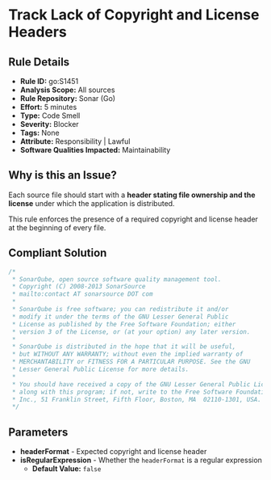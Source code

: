 # Track Lack of Copyright and License Headers

## Rule Details

- **Rule ID:** go:S1451  
- **Analysis Scope:** All sources  
- **Rule Repository:** Sonar (Go)  
- **Effort:** 5 minutes  
- **Type:** Code Smell  
- **Severity:** Blocker  
- **Tags:** None  
- **Attribute:** Responsibility | Lawful  
- **Software Qualities Impacted:** Maintainability  

## Why is this an Issue?

Each source file should start with a **header stating file ownership and the license** under which the application is distributed. 

This rule enforces the presence of a required copyright and license header at the beginning of every file.

## Compliant Solution

```go
/*
 * SonarQube, open source software quality management tool.
 * Copyright (C) 2008-2013 SonarSource
 * mailto:contact AT sonarsource DOT com
 *
 * SonarQube is free software; you can redistribute it and/or
 * modify it under the terms of the GNU Lesser General Public
 * License as published by the Free Software Foundation; either
 * version 3 of the License, or (at your option) any later version.
 *
 * SonarQube is distributed in the hope that it will be useful,
 * but WITHOUT ANY WARRANTY; without even the implied warranty of
 * MERCHANTABILITY or FITNESS FOR A PARTICULAR PURPOSE. See the GNU
 * Lesser General Public License for more details.
 *
 * You should have received a copy of the GNU Lesser General Public License
 * along with this program; if not, write to the Free Software Foundation,
 * Inc., 51 Franklin Street, Fifth Floor, Boston, MA  02110-1301, USA.
 */
```

## Parameters

- **headerFormat** - Expected copyright and license header  
- **isRegularExpression** - Whether the `headerFormat` is a regular expression  
  - **Default Value:** `false`  

